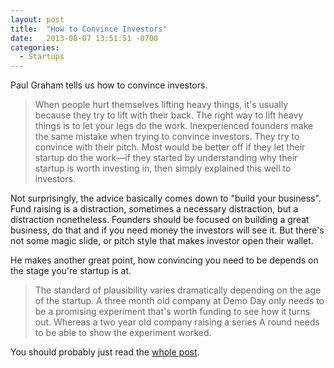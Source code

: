 ```yaml
---
layout: post
title:  "How to Convince Investors"
date:   2013-08-07 13:51:51 -0700
categories:
  - Startups
---
```


 Paul Graham tells us how to convince investors. 

 >  When people hurt themselves lifting heavy things, it's usually because they try to lift with their back. The right way to lift heavy things is to let your legs do the work. Inexperienced founders make the same mistake when trying to convince investors. They try to convince with their pitch. Most would be better off if they let their startup do the work—if they started by understanding why their startup is worth investing in, then simply explained this well to investors. 

 Not surprisingly, the advice basically comes down to "build your business". Fund raising is a distraction, sometimes a necessary distraction, but a distraction nonetheless. Founders should be focused on building a great business, do that and if you need money the investors will see it. But there's not some magic slide, or pitch style that makes investor open their wallet. 

 He makes another great point, how convincing you need to be depends on the stage you're startup is at.

 > The standard of plausibility varies dramatically depending on the age of the startup. A three month old company at Demo Day only needs to be a promising experiment that's worth funding to see how it turns out. Whereas a two year old company raising a series A round needs to be able to show the experiment worked.

 You should probably just read the [whole post](http://paulgraham.com/convince.html). 
